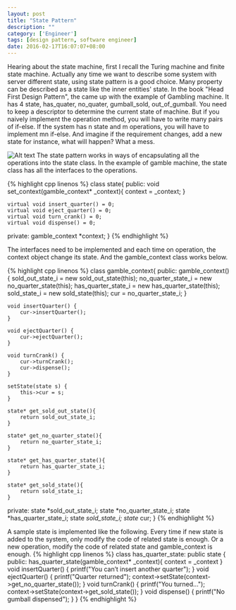 ```yaml
---
layout: post
title: "State Pattern"
description: ""
category: ['Engineer']
tags: [design pattern, software engineer]
date: 2016-02-17T16:07:07+08:00
---
```


Hearing about the state machine, first I recall the Turing machine and finite state machine. Actually any time we want to describe some system with server different state, using state pattern is a good choice. Many property can be described as a state like the inner entities' state. In the book "Head First Design Pattern", the came up with the example of Gambling machine. It has 4 state,
has_quater, no_quater, gumball_sold, out_of_gumball. You need to keep a descriptor to determine the current state of machine. But if you naively implement the operation method, you will have to write many pairs of if-else. If the system has n state and m operations, you will have to implement mn if-else. And imagine if the requirement changes, add a new state for instance, what will happen? What a mess.

![Alt text](/assets/images/engineer/20160217_state_pattern/figure_1.png "图1")
The state pattern works in ways of encapsulating all the operations into the state class. In the example of gamble machine, the state class has all the interfaces to the operations.

{% highlight cpp linenos %}
class state{
public:
	void set_context(gamble_context* _context){
		context = _context;
	}

	virtual void insert_quarter() = 0;
	virtual void eject_quarter() = 0;
	virtual void turn_crank() = 0;
	virtual void dispense() = 0;
private:
	gamble_context *context;
}
{% endhighlight %}

The interfaces need to be implemented and each time on operation, the context object change its state. And the gamble_context class works below.

{% highlight cpp linenos %}
class gamble_context{
public:
	gamble_context(){
		sold_out_state_i = new sold_out_state(this);
		no_quarter_state_i = new no_quarter_state(this);
		has_quarter_state_i = new has_quarter_state(this);
		sold_state_i = new sold_state(this);
		cur = no_quarter_state_i;
	}

	void insertQuarter() {
		cur->insertQuarter();
	}

	void ejectQuarter() {
		cur->ejectQuarter();
	}

	void turnCrank() {
		cur->turnCrank();
		cur->dispense();
	}

	setState(state s) {
		this->cur = s;
	}

	state* get_sold_out_state(){
		return sold_out_state_i;
	}

	state* get_no_quarter_state(){
		return no_quarter_state_i;
	}

	state* get_has_quarter_state(){
		return has_quarter_state_i;
	}

	state* get_sold_state(){
		return sold_state_i;
	}
private:
	state *sold_out_state_i;
	state *no_quarter_state_i;
	state *has_quarter_state_i;
	state *sold_state_i;
	state* cur;
}
{% endhighlight %}

A sample state is implemented like the following. Every time if new state is added to the system, only modify the code of related state is enough. Or a new operation, modify the code of related state and gamble_context is enough.
{% highlight cpp linenos %}
class has_quarter_state: public state {
public:
	has_quarter_state(gamble_context* _context){
		context = _context
	}
	void insertQuarter() {
		printf("You can’t insert another quarter");
	}
	void ejectQuarter() {
		printf("Quarter returned");
		context->setState(context->get_no_quarter_state());
	}
	void turnCrank() {
		printf("You turned...");
		context->setState(context->get_sold_state());
	}
	void dispense() {
		printf("No gumball dispensed");
	}
}
{% endhighlight %}